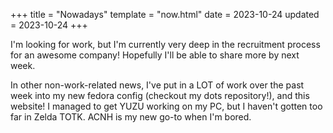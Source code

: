 +++
title = "Nowadays"
template = "now.html"
date = 2023-10-24
updated = 2023-10-24
+++

I'm looking for work, but I'm currently very deep in the recruitment process for an awesome
company! Hopefully I'll be able to share more by next week.

In other non-work-related news, I've put in a LOT of work over the past week into my new
fedora config (checkout my dots repository!), and this website! I managed to get YUZU working
on my PC, but I haven't gotten too far in Zelda TOTK. ACNH is my new go-to when I'm bored.
